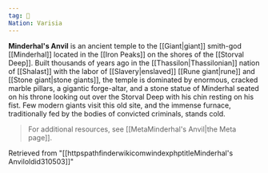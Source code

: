 ```yaml
---
tag: 🕍
Nation: Varisia
---
```

> 
**Minderhal's Anvil** is an ancient temple to the [[Giant|giant]] smith-god [[Minderhal]] located in the [[Iron Peaks]] on the shores of the [[Storval Deep]]. Built thousands of years ago in the [[Thassilon|Thassilonian]] nation of [[Shalast]] with the labor of [[Slavery|enslaved]] [[Rune giant|rune]] and [[Stone giant|stone giants]], the temple is dominated by enormous, cracked marble pillars, a gigantic forge-altar, and a stone statue of Minderhal seated on his throne looking out over the Storval Deep with his chin resting on his fist. Few modern giants visit this old site, and the immense furnace, traditionally fed by the bodies of convicted criminals, stands cold.


> For additional resources, see [[MetaMinderhal's Anvil|the Meta page]].






Retrieved from "[[httpspathfinderwikicomwindexphptitleMinderhal's Anviloldid310503]]"